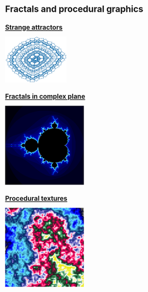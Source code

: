 # Fractals and procedural graphics

## [Strange attractors](attractors/index.md)

![Strange attractor](attractors/2D/hopalong.png)

## [Fractals in complex plane](complex/index.md)

![Fractal in complex plane](complex/mandelbrot.png)

## [Procedural textures](textures/index.md)

![Procedural texture](textures/patternE_perlin_noise2.png)

